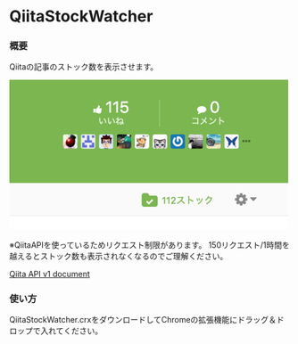 # QiitaStockWatcher
### 概要
Qiitaの記事のストック数を表示させます。

<img src="img/screenshot.png" width="500">

※QiitaAPIを使っているためリクエスト制限があります。
150リクエスト/1時間を越えるとストック数も表示されなくなるのでご理解ください。

[Qiita API v1 document](https://qiita.com/api/v1/docs)

### 使い方
QiitaStockWatcher.crxをダウンロードしてChromeの拡張機能にドラッグ＆ドロップで入れてください。
